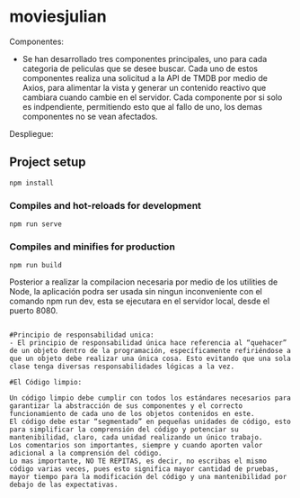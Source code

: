 # moviesjulian

Componentes:
- Se han desarrollado tres componentes principales, uno para cada categoria de peliculas que se desee buscar. Cada uno de estos componentes realiza una solicitud a la API de TMDB por medio de Axios, para alimentar la vista y generar un contenido reactivo que cambiara cuando cambie en el servidor. Cada componente por si solo es indpendiente, permitiendo esto que al fallo de uno, los demas componentes no se vean afectados.


Despliegue:

## Project setup
```
npm install
```

### Compiles and hot-reloads for development
```
npm run serve
```

### Compiles and minifies for production
```
npm run build
```

Posterior a realizar la compilacion necesaria por medio de los utilities de Node, la aplicación podra ser usada sin ningun inconveniente con el comando npm run dev, esta se ejecutara en el servidor local, desde el puerto 8080.
```

#Principio de responsabilidad unica:
- El principio de responsabilidad única hace referencia al “quehacer” de un objeto dentro de la programación, específicamente refiriéndose a que un objeto debe realizar una única cosa. Esto evitando que una sola clase tenga diversas responsabilidades lógicas a la vez.

#El Código limpio:

Un código limpio debe cumplir con todos los estándares necesarios para garantizar la abstracción de sus componentes y el correcto funcionamiento de cada uno de los objetos contenidos en este.
El código debe estar “segmentado” en pequeñas unidades de código, esto para simplificar la comprensión del código y potenciar su mantenibilidad, claro, cada unidad realizando un único trabajo. 
Los comentarios son importantes, siempre y cuando aporten valor adicional a la comprensión del código.
Lo mas importante, NO TE REPITAS, es decir, no escribas el mismo código varias veces, pues esto significa mayor cantidad de pruebas, mayor tiempo para la modificación del código y una mantenibilidad por debajo de las expectativas.
